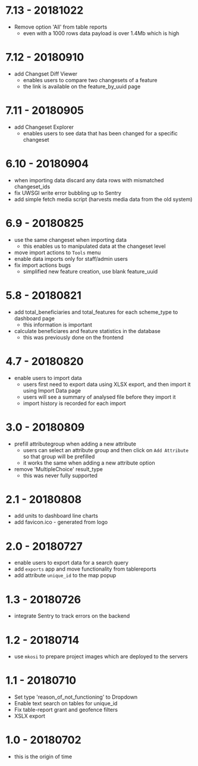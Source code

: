 # 7.13 - 20181022

* Remove option 'All' from table reports
  - even with a 1000 rows data payload is over 1.4Mb which is high
  

# 7.12 - 20180910

* add Changset Diff Viewer
  * enables users to compare two changesets of a feature
  * the link is available on the feature_by_uuid page

# 7.11 - 20180905

* add Changeset Explorer
  - enables users to see data that has been changed for a specific changeset

# 6.10 - 20180904

* when importing data discard any data rows with mismatched changeset_ids
* fix UWSGI write error bubbling up to Sentry
* add simple fetch media script (harvests media data from the old system)

# 6.9 - 20180825

* use the same changeset when importing data
  - this enables us to manipulated data at the changeset level
* move import actions to `Tools` menu
* enable data imports only for staff/admin users
* fix import actions bugs
  - simplified new feature creation, use blank feature_uuid

# 5.8 - 20180821

* add total_beneficiaries and total_features for each scheme_type to dashboard page
  - this information is important
* calculate beneficiares and feature statistics in the database
  - this was previously done on the frontend

# 4.7 - 20180820

* enable users to import data
  - users first need to export data using XLSX export, and then import it using Import Data page
  - users will see a summary of analysed file before they import it
  - import history is recorded for each import

# 3.0 - 20180809 

* prefill attributegroup when adding a new attribute
  - users can select an attribute group and then click on `Add Attribute` so that group will be prefilled
  - it works the same when adding a new attribute option
* remove 'MultipleChoice' result_type
  - this was never fully supported

# 2.1 - 20180808

* add units to dashboard line charts
* add favicon.ico - generated from logo

# 2.0 - 20180727

* enable users to export data for a search query
* add `exports` app and move functionality from tablereports
* add attribute `unique_id` to the map popup

# 1.3 - 20180726

* integrate Sentry to track errors on the backend

# 1.2 - 20180714

* use `mkosi` to prepare project images which are deployed to the servers

# 1.1 - 20180710

* Set type 'reason_of_not_functioning' to Dropdown
* Enable text search on tables for unique_id
* Fix table-report grant and geofence filters
* XSLX export

# 1.0 - 20180702

* this is the origin of time

